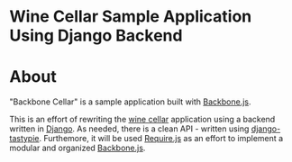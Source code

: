 Wine Cellar Sample Application Using Django Backend
===================================================

About
=====
"Backbone Cellar" is a sample application built with [Backbone.js](http://documentcloud.github.com/backbone/).

This is an effort of rewriting the [wine cellar](http://coenraets.org/blog/2011/12/backbone-js-wine-cellar-tutorial-part-1-getting-stared/) application using a backend written in [Django](https://docs.djangoproject.com/en/1.4/).
As needed, there is a clean API - written using [django-tastypie](http://django-tastypie.readthedocs.org/en/latest/).
Furthemore, it will be used [Require.js](http://requirejs.org) as an effort to implement a modular and organized [Backbone.js](http://documentcloud.github.com/backbone/).

